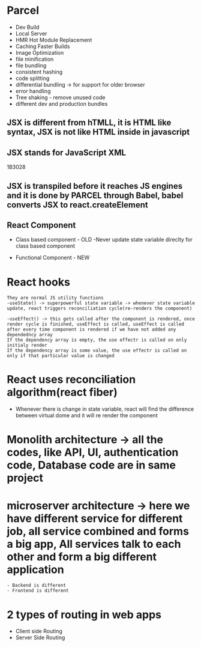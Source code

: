 # Parcel

- Dev Build
- Local Server
- HMR Hot Module Replacement
- Caching Faster Builds
- Image Optimization
- file minification
- file bundling
- consistent hashing
- code splitting
- differential bundling -> for support for older browser
- error handling
- Tree shaking - remove unused code
- different dev and production bundles

## JSX is different from hTMLL, it is HTML like syntax, JSX is not like HTML inside in javascript

## JSX stands for JavaScript XML

1B3028

## JSX is transpiled before it reaches JS engines and it is done by PARCEL through Babel, babel converts JSX to react.createElement

## React Component

- Class based component - OLD
  -Never update state variable direclty for class based component

- Functional Component - NEW

# React hooks

    They are normal JS utility functions
    -useState() -> superpowerful state variable -> whenever state variable update, react triggers reconciliation cycle(re-renders the component)

    -useEffect() -> this gets called after the component is rendered, once render cycle is finished, useEffect is called, useEffect is called after every time component is rendered if we have not added any dependedncy array
    If the dependency array is empty, the use effectr is called on only initialy render
    If the dependency array is some value, the use effectr is called on only if that particular value is changed

# React uses reconciliation algorithm(react fiber)

- Whenever there is change in state variable, react will find the difference between virtual dome and it will
  re render the component

# Monolith architecture -> all the codes, like API, UI, authentication code, Database code are in same project

# microserver architecture -> here we have different service for different job, all service combined and forms a big app, All services talk to each other and form a big different application

    - Backend is different
    - Frontend is different

# 2 types of routing in web apps

- Client side Routing
- Server Side Routing
